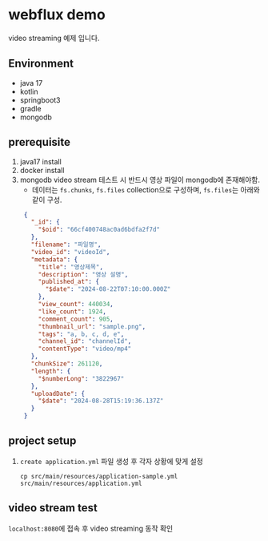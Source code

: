 # webflux demo
video streaming 예제 입니다.

## Environment
- java 17 
- kotlin
- springboot3
- gradle
- mongodb

## prerequisite
1. java17 install
2. docker install
3. mongodb video stream 테스트 시 반드시 영상 파일이 mongodb에 존재해야함.<br/>
    - 데이터는 `fs.chunks`, `fs.files` collection으로 구성하며, `fs.files`는 아래와 같이 구성.
   ```json
    {
      "_id": {
        "$oid": "66cf400748ac0ad6bdfa2f7d"
      },
      "filename": "파일명",
      "video_id": "videoId",
      "metadata": {
        "title": "영상제목",
        "description": "영상 설명",
        "published_at": {
          "$date": "2024-08-22T07:10:00.000Z"
        },
        "view_count": 440034,
        "like_count": 1924,
        "comment_count": 905,
        "thumbnail_url": "sample.png",
        "tags": "a, b, c, d, e",
        "channel_id": "channelId",
        "contentType": "video/mp4"
      },
      "chunkSize": 261120,
      "length": {
        "$numberLong": "3822967"
      },
      "uploadDate": {
        "$date": "2024-08-28T15:19:36.137Z"
      }
    }
    ```

## project setup
1. `create application.yml` 파일 생성 후 각자 상황에 맞게 설정
    ```shell
    cp src/main/resources/application-sample.yml src/main/resources/application.yml
    ```
   
## video stream test
`localhost:8080`에 접속 후 video streaming 동작 확인